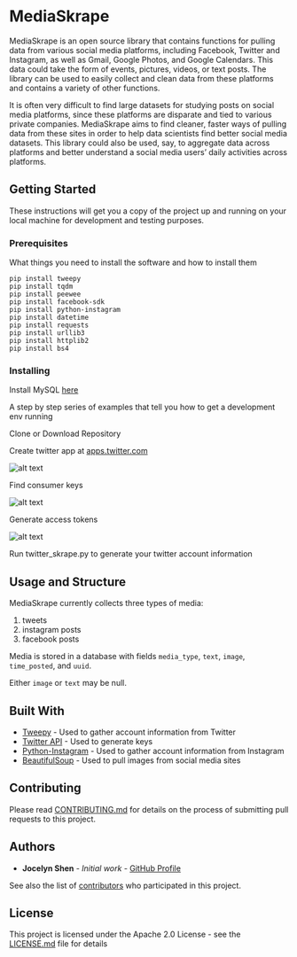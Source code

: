 # MediaSkrape

MediaSkrape is an open source library that contains functions for pulling data from various social media platforms, including Facebook, Twitter and Instagram, as well as Gmail, Google Photos, and Google Calendars. This data could take the form of events, pictures, videos, or text posts. The library can be used to easily collect and clean data from these platforms and contains a variety of other functions.

It is often very difficult to find large datasets for studying posts on social media platforms, since these platforms are disparate and tied to various private companies. MediaSkrape aims to find cleaner, faster ways of pulling data from these sites in order to help data scientists find better social media datasets. This library could also be used, say, to aggregate data across platforms and better understand a social media users’ daily activities across platforms.

## Getting Started

These instructions will get you a copy of the project up and running on your local machine for development and testing purposes.

### Prerequisites

What things you need to install the software and how to install them

```
pip install tweepy
pip install tqdm
pip install peewee
pip install facebook-sdk
pip install python-instagram
pip install datetime
pip install requests
pip install urllib3
pip install httplib2
pip install bs4
```

### Installing

Install MySQL [here](https://dev.mysql.com/doc/refman/5.7/en/installing.html)

A step by step series of examples that tell you how to get a development env running

Clone or Download Repository

Create twitter app at [apps.twitter.com](apps.twitter.com)

![alt text](https://github.com/jocelynshen/MediaSkrape/blob/master/img/twitter_api_1.png "Create app")

Find consumer keys

![alt text](https://github.com/jocelynshen/MediaSkrape/blob/master/img/twitter_api_2.png "Consumer keys")

Generate access tokens

![alt text](https://github.com/jocelynshen/MediaSkrape/blob/master/img/twitter_api_3.png "Access keys")

Run twitter_skrape.py to generate your twitter account information

## Usage and Structure

MediaSkrape currently collects three types of media:
  1. tweets
  2. instagram posts
  3. facebook posts

Media is stored in a database with fields `media_type`, `text`, `image`, `time_posted`, and `uuid`.

Either `image` or `text` may be null.


## Built With

* [Tweepy](http://www.tweepy.org/) - Used to gather account information from Twitter
* [Twitter API](https://developer.twitter.com/en/docs) - Used to generate keys
* [Python-Instagram](https://github.com/facebookarchive/python-instagram) - Used to gather account information from Instagram
* [BeautifulSoup](https://www.crummy.com/software/BeautifulSoup/) - Used to pull images from social media sites

## Contributing

Please read [CONTRIBUTING.md](https://github.com/jocelynshen/MediaSkrape/blob/master/CONTRIBUTING.md) for details on the process of submitting pull requests to this project.


## Authors

* **Jocelyn Shen** - *Initial work* - [GitHub Profile](https://github.com/jocelynshen)

See also the list of [contributors](https://github.com/jocelynshen/MediaSkrape/graphs/contributors) who participated in this project.

## License

This project is licensed under the Apache 2.0 License - see the [LICENSE.md](LICENSE.md) file for details
